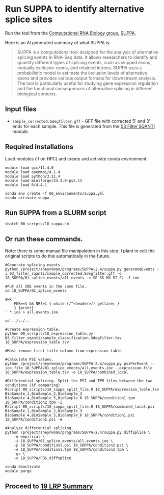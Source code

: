# Run SUPPA to identify alternative splice sites
Run the tool from the [Computational RNA Biology group](https://github.com/comprna), [SUPPA](https://github.com/comprna/SUPPA). <br />

Here is an AI generated summary of what SUPPA is: <br />
> SUPPA is a computational tool designed for the analysis of alternative splicing events in RNA-Seq data. It allows researchers to identify and quantify different types of splicing events, such as skipped exons, mutually exclusive exons, and retained introns. SUPPA uses a probabilistic model to estimate the inclusion levels of alternative exons and provides various output formats for downstream analysis. The tool is particularly useful for studying gene expression regulation and the functional consequences of alternative splicing in different biological contexts.
## Input files
- `sample_corrected.5degfilter.gff` - GFF file with corrected 5' and 3' ends for each sample. This file is generated from the [03 Filter SQANTI](https://github.com/efwatts/LRP_Troubleshooting/tree/main/03_filter_sqanti) module.
## Required installations
Load modules (if on HPC) and create and activate conda environment. <br />
```
module load gcc/11.4.0  
module load openmpi/4.1.4
module load python/3.11.4
module load miniforge/24.3.0-py3.11
module load R/4.4.1

conda env create -f 00_environments/suppa.yml
conda activate suppa
```
## Run SUPPA from a SLURM script
```
sbatch 00_scripts/18_suppa.sh
```
## Or run these commands.
Note: there is some manual file manipulation in this step. I plant to edit the original scripts to do this automatically in the future. <br />
```
#Generate splicing events. 
python /project/sheynkman/programs/SUPPA-2.4/suppa.py generateEvents -i 03_filter_sqanti/sample_corrected.5degfilter.gff -o 18_SUPPA/01_splice_events/all.events -e SE SS MX RI FL -f ioe

#Put all IOE events in the same file.
cd 18_SUPPA/01_splice_events

awk '
    FNR==1 && NR!=1 { while (/^<header>/) getline; }
    1 {print}
' *.ioe > all.events.ioe

cd ../../..

#Create expression table.
python 00_scripts/18_expression_table.py 03_filter_sqanti/sample_classification.5degfilter.tsv 18_SUPPA/expression_table.tsv

#Must remove first title column from expression table

#Calculate PSI values.
python /project/sheynkman/programs/SUPPA-2.4/suppa.py psiPerEvent --ioe-file 18_SUPPA/01_splice_events/all.events.ioe --expression-file 18_SUPPA/expression_table.tsv -o 18_SUPPA/combined_local

#Differential splicing. Split the PSI and TPM files between the two conditions (if comparing)
Rscript 00_scripts/18_suppa_split_file.R 18_SUPPA/expression_table.tsv BioSample_1,BioSample_2,BioSample_3 BioSample_4,BioSample_5,BioSample_6 18_SUPPA/condition1.tpm 18_SUPPA/condition2.tpm -i
Rscript 00_scripts/18_suppa_split_file.R 18_SUPPA/combined_local.psi BioSample_1,BioSample_2,BioSample_3 BioSample_4,BioSample_5,BioSample_6 18_SUPPA/condition1.psi 18_SUPPA/condition2.psi -e

#Analyze differential splicing.
python /project/sheynkman/programs/SUPPA-2.4/suppa.py diffSplice \
    -m empirical \
    -i 18_SUPPA/01_splice_events/all.events.ioe \
    -p 18_SUPPA/condition1.psi 18_SUPPA/condition2.psi \
    -e 18_SUPPA/condition1.tpm 18_SUPPA/condition2.tpm \
    -gc \
    -o 18_SUPPA/FBS_diffsplice

conda deactivate
module purge
```
## Proceed to [19 LRP Summary](https://github.com/efwatts/LRP_Troubleshooting/tree/main/19_LRP_summary)
